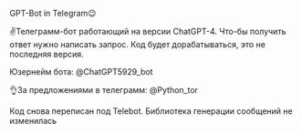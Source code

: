 GPT-Bot in Telegram😉                                         

✌️Телеграмм-бот работающий на версии ChatGPT-4. Что-бы получить ответ нужно написать запрос. 
Код будет дорабатываться, это не последняя версия. 

Юзернейм бота: @ChatGPT5929_bot

👌За предложениями в телеграмм: @Python_tor

Код снова переписан  под Telebot. Библиотека генерации сообщений не изменилась
